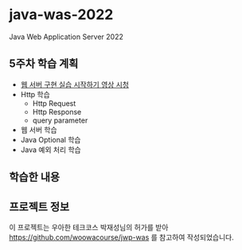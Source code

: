 # java-was-2022
Java Web Application Server 2022

## 5주차 학습 계획
- [웹 서버 구현 실습 시작하기 영상 시청](https://www.youtube.com/watch?v=4kb448OJ7Mw)
- Http 학습
  - Http Request
  - Http Response
  - query parameter
- 웹 서버 학습
- Java Optional 학습
- Java 예외 처리 학습

## 학습한 내용


## 프로젝트 정보 

이 프로젝트는 우아한 테크코스 박재성님의 허가를 받아 https://github.com/woowacourse/jwp-was 
를 참고하여 작성되었습니다.

